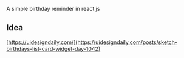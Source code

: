 A simple birthday reminder in react js

## Idea

[https://uidesigndaily.com/](https://uidesigndaily.com/posts/sketch-birthdays-list-card-widget-day-1042)
